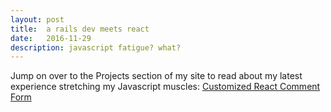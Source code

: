 ```yaml
---
layout: post
title:  a rails dev meets react
date:   2016-11-29
description: javascript fatigue? what?
---
```

Jump on over to the Projects section of my site to read about my latest experience stretching my Javascript muscles: <a href="/projects/1_react-comment-form">Customized React Comment Form</a>
